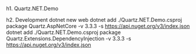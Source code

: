 h1. Quartz.NET.Demo

h2. Development
dotnet new web
dotnet add ./Quartz.NET.Demo.csproj package Quartz.AspNetCore -v 3.3.3 -s https://api.nuget.org/v3/index.json
dotnet add ./Quartz.NET.Demo.csproj package Quartz.Extensions.DependencyInjection -v 3.3.3 -s https://api.nuget.org/v3/index.json
